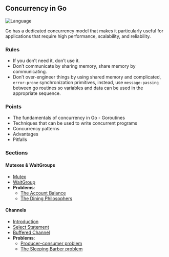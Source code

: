 ## Concurrency in Go

![Language](https://img.shields.io/badge/language-Go-orange.svg)&nbsp;

Go has a dedicated concurrency model that makes it particularly useful for applications that require high performance,
scalability, and reliability.

### Rules

- If you don’t need it, don’t use it.
- Don’t communicate by sharing memory, share memory by communicating.
- Don’t over-engineer things by using shared memory and complicated, `error-prone` synchronization primitives,
  instead, use `message-passing` between go routines so variables and data can be used in the appropriate sequence.

### Points

- The fundamentals of concurrency in Go - Goroutines
- Techniques that can be used to write concurrent programs
- Concurrency patterns
- Advantages
- Pitfalls

### Sections

#### Mutexes & WaitGroups
- [Mutex](./mutexes_waitgroups/mutex)
- [WaitGroup](./mutexes_waitgroups/waitgroup)
- **Problems**:
  - [The Account Balance](./mutexes_waitgroups/account_balance)
  - [The Dining Philosophers](./mutexes_waitgroups/dining_philosophers)

#### Channels
- [Introduction](./channels)
- [Select Statement](./channels/select_statement)
- [Buffered Channel](./channels/buffered_channels)
- **Problems**:
  - [Producer–consumer problem](./channels/producer_consumer)
  - [The Sleeping Barber problem](./channels/sleeping_barber)
